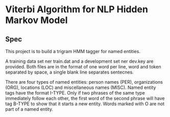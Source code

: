 # Viterbi Algorithm for NLP Hidden Markov Model
## Spec

This project is to build a trigram HMM tagger for named entities.

A training data set ner train.dat and a development set ner dev.key are provided. Both files are in the format of one word per line, word and token separated by space, a single blank line separates sentecnes.

There are four types of named entities: person names (PER), organizations (ORG), locations (LOC) and miscellaneous names (MISC). Named entity tags have the format I-TYPE. Only if two phrases of the same type immediately follow each other, the first word of the second phrase will have tag B-TYPE to show that it starts a new entity. Words marked with O are not part of a named entity.
